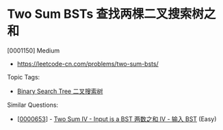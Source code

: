 # Two Sum BSTs 查找两棵二叉搜索树之和

[0001150] Medium

- https://leetcode-cn.com/problems/two-sum-bsts/

Topic Tags:

- [Binary Search Tree 二叉搜索树](https://leetcode-cn.com/tag/binary-search-tree/)

Similar Questions:

- [[0000653](https://leetcode-cn.com/problems/two-sum-iv-input-is-a-bst/)] - [Two Sum IV - Input is a BST 两数之和 IV - 输入 BST](./0000653.two-sum-iv-input-is-a-bst.md) (Easy)
